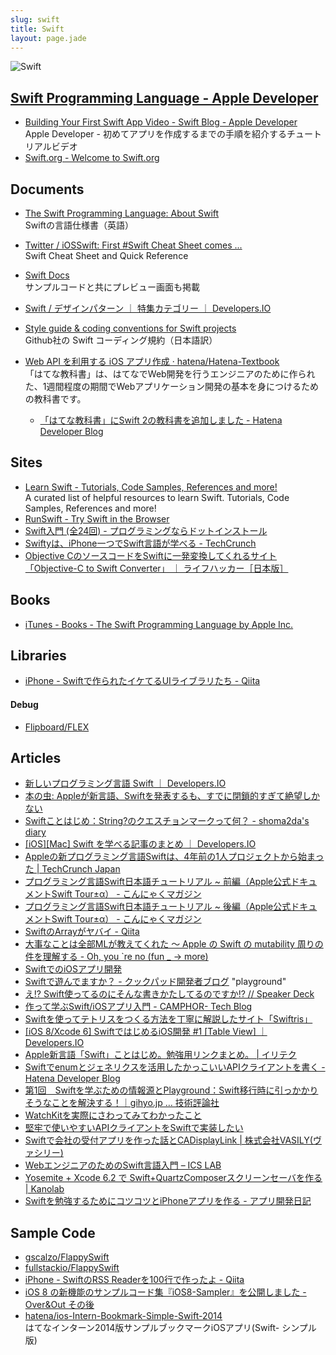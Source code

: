 ```yaml
---
slug: swift
title: Swift
layout: page.jade
---
```


![Swift](/wiki/assets/img/swift-hero.png)

## [Swift Programming Language - Apple Developer](https://developer.apple.com/swift/)
- [Building Your First Swift App Video - Swift Blog - Apple Developer](https://developer.apple.com/swift/blog/?id=16)  
  Apple Developer - 初めてアプリを作成するまでの手順を紹介するチュートリアルビデオ
- [Swift.org - Welcome to Swift.org](https://swift.org/)

## Documents

- [The Swift Programming Language: About Swift](https://developer.apple.com/library/prerelease/ios/documentation/Swift/Conceptual/Swift_Programming_Language/index.html)  
  Swiftの言語仕様書（英語）

- [Twitter / iOSSwift: First #Swift Cheat Sheet comes ...](https://twitter.com/iOSSwift/status/473768737561391105)  
  Swift Cheat Sheet and Quick Reference

- [Swift Docs](https://sites.google.com/a/gclue.jp/swift-docs/)  
  サンプルコードと共にプレビュー画面も掲載

- [Swift / デザインパターン ｜ 特集カテゴリー ｜ Developers.IO](http://dev.classmethod.jp/referencecat/ios8-swift-design-pattern/)

- [Style guide & coding conventions for Swift projects](https://github.com/jarinosuke/swift-style-guide/blob/master/README_JP.md)  
  Github社の Swift コーディング規約（日本語訳）

- [Web API を利用する iOS アプリ作成 · hatena/Hatena-Textbook](https://github.com/hatena/Hatena-Textbook/blob/master/ios-app-development-with-web-api.md)  
  「はてな教科書」は、はてなでWeb開発を行うエンジニアのために作られた、1週間程度の期間でWebアプリケーション開発の基本を身につけるための教科書です。
    - [「はてな教科書」にSwift 2の教科書を追加しました - Hatena Developer Blog](http://developer.hatenastaff.com/entry/2015/09/18/162337)


## Sites

- [Learn Swift - Tutorials, Code Samples, References and more!](http://www.learnswift.tips/)  
  A curated list of helpful resources to learn Swift. Tutorials, Code Samples, References and more!
- [RunSwift - Try Swift in the Browser](http://www.runswiftlang.com/)
- [Swift入門 (全24回) - プログラミングならドットインストール](http://dotinstall.com/lessons/basic_swift)
- [Swiftyは、iPhone一つでSwift言語が学べる - TechCrunch](http://jp.techcrunch.com/2015/03/20/20150319swifty-teaches-apples-new-programming-language-on-your-iphone/)
- [Objective CのソースコードをSwiftに一発変換してくれるサイト「Objective-C to Swift Converter」 ｜ ライフハッカー［日本版］](http://www.lifehacker.jp/2015/08/150812objective_cswiftobjective.html)


## Books

- [iTunes - Books - The Swift Programming Language by Apple Inc.](https://itunes.apple.com/us/book/the-swift-programming-language/id881256329?mt=11)


## Libraries

- [iPhone - Swiftで作られたイケてるUIライブラリたち - Qiita](http://qiita.com/susieyy/items/1f28531a1c58d9158896)

#### Debug
- [Flipboard/FLEX](https://github.com/Flipboard/FLEX)


## Articles

- [新しいプログラミング言語 Swift ｜ Developers.IO](http://dev.classmethod.jp/smartphone/swift/)
- [本の虫: Appleが新言語、Swiftを発表するも、すでに閉鎖的すぎて絶望しかない](http://cpplover.blogspot.jp/2014/06/appleswift.html)
- [Swiftことはじめ：String?のクエスチョンマークって何？ - shoma2da's diary](http://shoma2da.hatenablog.com/entry/2014/06/03/233312)
- [[iOS][Mac] Swift を学べる記事のまとめ ｜ Developers.IO](http://dev.classmethod.jp/smartphone/iphone/learn-swift/)
- [Appleの新プログラミング言語Swiftは、4年前の1人プロジェクトから始まった | TechCrunch Japan](http://jp.techcrunch.com/2014/06/05/20140604apples-new-programming-language-has-been-in-development-for-nearly-four-years/)
- [プログラミング言語Swift日本語チュートリアル ~ 前編（Apple公式ドキュメントSwift Tour±α） - こんにゃくマガジン](http://xavier.hateblo.jp/entry/2014/06/12/223346)
- [プログラミング言語Swift日本語チュートリアル ~ 後編（Apple公式ドキュメントSwift Tour±α） - こんにゃくマガジン](http://xavier.hateblo.jp/entry/2014/06/14/201418)
- [SwiftのArrayがヤバイ - Qiita](http://qiita.com/koher/items/6f54eafac59793e7c364)
- [大事なことは全部MLが教えてくれた ～ Apple の Swift の mutability 周りの件を理解する - Oh, you `re no (fun _ → more)](http://d.hatena.ne.jp/camlspotter/20140611/1402457362)
- [SwiftでのiOSアプリ開発](http://www.slideshare.net/mokemokechicken/swifti-os)
- [Swiftで遊んでますか？ - クックパッド開発者ブログ](http://techlife.cookpad.com/entry/2014/11/12/170041) "playground"
- [え!? Swift使ってるのにそんな書きかたしてるのですか!? // Speaker Deck](https://speakerdeck.com/yuseinishiyama/e-swiftshi-tuterufalsenisonnashu-kikatasiterufalsedesuka)
- [作って学ぶSwift/iOSアプリ入門 - CAMPHOR- Tech Blog](http://tech.camph.net/how-to-make-ios-app-with-swift/)
- [Swiftを使ってテトリスをつくる方法を丁寧に解説したサイト「Swiftris」](http://www.softantenna.com/wp/software/swiftris/)
- [[iOS 8/Xcode 6] SwiftではじめるiOS開発 #1 [Table View] ｜ Developers.IO](http://dev.classmethod.jp/references/ios-8-xcode-6-swift-listview/)
- [Apple新言語「Swift」ことはじめ。勉強用リンクまとめ。 | イリテク](http://iritec.jp/objective-c/9068/)
- [Swiftでenumとジェネリクスを活用したかっこいいAPIクライアントを書く - Hatena Developer Blog](http://developer.hatenastaff.com/entry/smart-api-client-with-swift-using-enum-and-generics)
- [第1回　Swiftを学ぶための情報源とPlayground：Swift移行時に引っかかりそうなことを解決する！｜gihyo.jp … 技術評論社](http://gihyo.jp/dev/feature/01/changeover-to-Swift/0001)
- [WatchKitを実際にさわってみてわかったこと](http://www.slideshare.net/t26v0748/watch-kit-20150214?ref=http://dev.classmethod.jp/smartphone/ios-all-stars-report/)
- [堅牢で使いやすいAPIクライアントをSwiftで実装したい](http://blog.ishkawa.org/2015/02/17/1424099641/)
- [Swiftで会社の受付アプリを作った話とCADisplayLink | 株式会社VASILY(ヴァシリー)](http://tech.vasily.jp/swift_reception/)
- [WebエンジニアのためのSwift言語入門 – ICS LAB](http://ics-web.jp/lab/archives/5755)
- [Yosemite + Xcode 6.2 で Swift+QuartzComposerスクリーンセーバを作る | Kanolab](http://kano-lab.org/archives/3467)
- [Swiftを勉強するためにコツコツとiPhoneアプリを作る - アプリ開発日記](http://ilog.hateblo.jp/entry/2015/03/29/083000)


## Sample Code

- [gscalzo/FlappySwift](https://github.com/gscalzo/FlappySwift)  
- [fullstackio/FlappySwift](https://github.com/fullstackio/FlappySwift)
- [iPhone - SwiftのRSS Readerを100行で作ったよ - Qiita](http://qiita.com/susieyy/items/749c4ac5d82d765c12c6)
- [iOS 8 の新機能のサンプルコード集『iOS8-Sampler』を公開しました - Over&Out その後](http://d.hatena.ne.jp/shu223/20140918/1410979802)
- [hatena/ios-Intern-Bookmark-Simple-Swift-2014](https://github.com/hatena/ios-Intern-Bookmark-Simple-Swift-2014)  
  はてなインターン2014版サンプルブックマークiOSアプリ(Swift- シンプル版)
